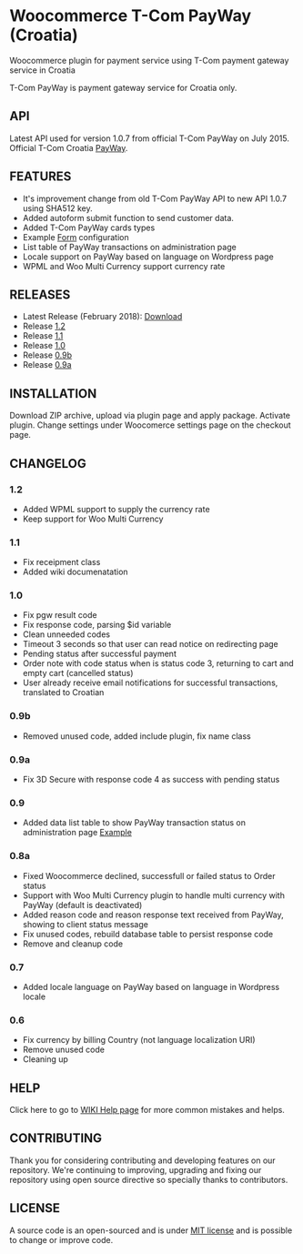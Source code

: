 # Woocommerce T-Com PayWay (Croatia)
Woocommerce plugin for payment service using T-Com payment gateway service in Croatia

T-Com PayWay is payment gateway service for Croatia only.

## API

Latest API used for version 1.0.7 from official T-Com PayWay on July 2015. Official T-Com Croatia [PayWay](https://www.hrvatskitelekom.hr/poslovni/ict/poslovna-rjesenja/web-shop#payway).

## FEATURES

* It's improvement change from old T-Com PayWay API to new API 1.0.7 using SHA512 key.
* Added autoform submit function to send customer data.
* Added T-Com PayWay cards types
* Example [Form](https://github.com/marinsagovac/woocommerce-tcom-payway/blob/master/docs/primjer_obrasca.png) configuration
* List table of PayWay transactions on administration page
* Locale support on PayWay based on language on Wordpress page
* WPML and Woo Multi Currency support currency rate

## RELEASES

* Latest Release (February 2018): [Download](https://github.com/marinsagovac/woocommerce-tcom-payway/releases/latest)
* Release [1.2](https://github.com/marinsagovac/woocommerce-tcom-payway/releases/tag/1.2)
* Release [1.1](https://github.com/marinsagovac/woocommerce-tcom-payway/releases/tag/1.1)
* Release [1.0](https://github.com/marinsagovac/woocommerce-tcom-payway/releases/tag/1.0)
* Release [0.9b](https://github.com/marinsagovac/woocommerce-tcom-payway/releases/tag/0.9b)
* Release [0.9a](https://github.com/marinsagovac/woocommerce-tcom-payway/releases/tag/0.9a)

## INSTALLATION

Download ZIP archive, upload via plugin page and apply package. Activate plugin. Change settings under Woocomerce settings page on the checkout page.

## CHANGELOG

### 1.2

* Added WPML support to supply the currency rate
* Keep support for Woo Multi Currency

### 1.1

* Fix receipment class
* Added wiki documenatation

### 1.0

* Fix pgw result code
* Fix response code, parsing $id variable
* Clean unneeded codes
* Timeout 3 seconds so that user can read notice on redirecting page
* Pending status after successful payment
* Order note with code status when is status code 3, returning to cart and empty cart (cancelled status)
* User already receive email notifications for successful transactions, translated to Croatian

### 0.9b

* Removed unused code, added include plugin, fix name class

### 0.9a

* Fix 3D Secure with response code 4 as success with pending status

### 0.9

* Added data list table to show PayWay transaction status on administration page [Example](https://github.com/marinsagovac/woocommerce-tcom-payway/blob/master/docs/DataList.jpg)

### 0.8a

* Fixed Woocommerce declined, successfull or failed status to Order status
* Support with Woo Multi Currency plugin to handle multi currency with PayWay (default is deactivated)
* Added reason code and reason response text received from PayWay, showing to client status message
* Fix unused codes, rebuild database table to persist response code
* Remove and cleanup code

### 0.7

* Added locale language on PayWay based on language in Wordpress locale

### 0.6

* Fix currency by billing Country (not language localization URI)
* Remove unused code
* Cleaning up

## HELP

Click here to go to [WIKI Help page](https://github.com/marinsagovac/woocommerce-tcom-payway/wiki/Common-issues-and-helps) for more common mistakes and helps.

## CONTRIBUTING

Thank you for considering contributing and developing features on our repository.
We're continuing to improving, upgrading and fixing our repository using open source directive so specially thanks to contributors.

## LICENSE

A source code is an open-sourced and is under [MIT license](http://opensource.org/licenses/MIT) and is possible to change or improve code.
